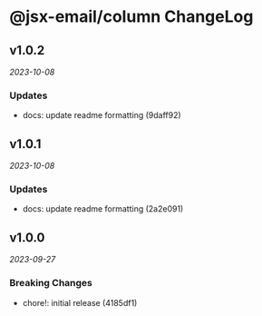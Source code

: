 # @jsx-email/column ChangeLog

## v1.0.2

_2023-10-08_

### Updates

- docs: update readme formatting (9daff92)

## v1.0.1

_2023-10-08_

### Updates

- docs: update readme formatting (2a2e091)

## v1.0.0

_2023-09-27_

### Breaking Changes

- chore!: initial release (4185df1)